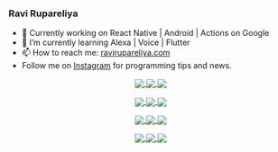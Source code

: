 ### Ravi Rupareliya

- 🔭 Currently working on React Native | Android | Actions on Google
- 🌱 I’m currently learning Alexa | Voice | Flutter
- 📫 How to reach me: [ravirupareliya.com](https://ravirupareliya.com)
- Follow me on [Instagram](https://www.instagram.com/ravi.rupareliya/) for programming tips and news.

<a href="https://www.instagram.com/ravi.rupareliya/" target="_blank">
<!-- insta-feed:START-->
<p align="center">
<img align="center" src=https://scontent-ort2-1.cdninstagram.com/v/t51.2885-15/e35/s150x150/122425343_1572645589603046_1626634953961554534_n.jpg?_nc_ht=scontent-ort2-1.cdninstagram.com&_nc_cat=102&_nc_ohc=d3w4XaLjeJoAX-Lli3N&tp=1&oh=a3ceb4065ea7cc443fd1cdef853cb03c&oe=60565641 />
<img align="center" src=https://scontent-ort2-1.cdninstagram.com/v/t51.2885-15/e35/s150x150/119738360_171946631175661_8308691936849414239_n.jpg?_nc_ht=scontent-ort2-1.cdninstagram.com&_nc_cat=101&_nc_ohc=Z1wgcaNoFLIAX8dn1LM&tp=1&oh=83cf5038b7c782981993a870aa40f77c&oe=6055525D />
<img align="center" src=https://scontent-ort2-1.cdninstagram.com/v/t51.2885-15/e35/s150x150/119471335_3325605627530848_5783608158621298966_n.jpg?_nc_ht=scontent-ort2-1.cdninstagram.com&_nc_cat=104&_nc_ohc=30Tt6K6eyLEAX9S9pP0&tp=1&oh=b85dd8101a7209b8b690f9fd156513ba&oe=6055CF01 />
</p>
<p align="center">
<img align="center" src=https://scontent-ort2-1.cdninstagram.com/v/t51.2885-15/e35/s150x150/118735524_155532192843864_2438830621806811548_n.jpg?_nc_ht=scontent-ort2-1.cdninstagram.com&_nc_cat=100&_nc_ohc=Sy0ZDoJ_klkAX9SomuU&tp=1&oh=04ccb17d07d75ae5f7967d51c6f180cc&oe=60539B6E />
<img align="center" src=https://scontent-ort2-1.cdninstagram.com/v/t51.2885-15/e35/s150x150/118358282_793232521422249_4194198869826492121_n.jpg?_nc_ht=scontent-ort2-1.cdninstagram.com&_nc_cat=109&_nc_ohc=BeyebUHwBv0AX_HzHgL&tp=1&oh=e7bbdb2b90ae557ec9cf30c1f1bf8623&oe=605660BC />
<img align="center" src=https://scontent-ort2-1.cdninstagram.com/v/t51.2885-15/e35/s150x150/118083536_653646245259286_4437462516989252087_n.jpg?_nc_ht=scontent-ort2-1.cdninstagram.com&_nc_cat=110&_nc_ohc=uH9R0jg_WmIAX_GTPG3&tp=1&oh=34212bd4a4dad727f46074fa984ac7b6&oe=6056D05C />
</p>
<p align="center">
<img align="center" src=https://scontent-ort2-1.cdninstagram.com/v/t51.2885-15/e35/s150x150/118175330_604822603490734_6882222491011634628_n.jpg?_nc_ht=scontent-ort2-1.cdninstagram.com&_nc_cat=110&_nc_ohc=kpeu2-c37WwAX-JPDT_&tp=1&oh=60c424001aaded1dc9e10729f12c1a43&oe=60550577 />
<img align="center" src=https://scontent-ort2-1.cdninstagram.com/v/t51.2885-15/e35/s150x150/117801930_118850686597100_8281062695853943386_n.jpg?_nc_ht=scontent-ort2-1.cdninstagram.com&_nc_cat=108&_nc_ohc=uH1viid3BpgAX-yNLaz&tp=1&oh=9b00ef4e393b17055e031c2f771af6fe&oe=60557740 />
<img align="center" src=https://scontent-ort2-1.cdninstagram.com/v/t51.2885-15/e35/s150x150/117867292_2771207523148452_3241414180657952736_n.jpg?_nc_ht=scontent-ort2-1.cdninstagram.com&_nc_cat=100&_nc_ohc=qAKXSHa4bCMAX-IhCGV&tp=1&oh=94612cee4ce1f351b2aad51fe6e33c1a&oe=60550FA1 />
</p>
<p align="center">
<img align="center" src=https://scontent-ort2-1.cdninstagram.com/v/t51.2885-15/e35/s150x150/117931678_793632161399712_7562658963115355616_n.jpg?_nc_ht=scontent-ort2-1.cdninstagram.com&_nc_cat=100&_nc_ohc=KXma6T0QcEgAX9hTaRQ&tp=1&oh=0cddd5425d8098bd726c14af94a84fa5&oe=60570F37 />
<img align="center" src=https://scontent-ort2-1.cdninstagram.com/v/t51.2885-15/e35/s150x150/117747115_220949032661980_1081920512424702093_n.jpg?_nc_ht=scontent-ort2-1.cdninstagram.com&_nc_cat=104&_nc_ohc=TZGPNhRRnGoAX--_K78&tp=1&oh=5d2ea3fdd978985637242d491c9ba38a&oe=60548716 />
<img align="center" src=https://scontent-ort2-1.cdninstagram.com/v/t51.2885-15/e35/s150x150/117564950_167171931547080_7523565149947571776_n.jpg?_nc_ht=scontent-ort2-1.cdninstagram.com&_nc_cat=100&_nc_ohc=VLYQXN9G9c4AX-PBWTV&tp=1&oh=4cf604588056201026a9492dc0d60c15&oe=6053B75D />
</p>

<!-- insta-feed:END-->
</a>
